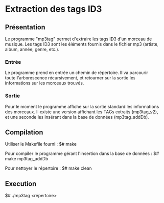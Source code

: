 # Extraction des tags ID3

## Présentation

Le programme "mp3tag" permet d'extraire les tags ID3 d'un morceau de musique. Les tags ID3 sont les éléments fournis dans le fichier mp3 (artiste, album, année, genre, etc.).


### Entrée

Le programme prend en entrée un chemin de répertoire.
Il va parcourir toute l'arborescence récursivement, et retourner sur la sortie les informations sur les morceaux trouvés.


### Sortie

Pour le moment le programme affiche sur la sortie standard les informations des morceaux. Il existe une version affichant les TAGs extraits (mp3tag_v2), et une seconde les insérant dans la base de données (mp3tag_addDb).


## Compilation
Utiliser le Makefile fourni :
	$# make

Pour compiler le programme gérant l'insertion dans la base de données :
    $# make mp3tag_addDb

Pour nettoyer le répertoire : 
	$# make clean

## Execution
$# ./mp3tag <répertoire>
